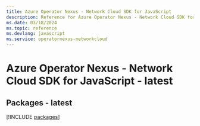 ```yaml
---
title: Azure Operator Nexus - Network Cloud SDK for JavaScript
description: Reference for Azure Operator Nexus - Network Cloud SDK for JavaScript
ms.date: 03/18/2024
ms.topic: reference
ms.devlang: javascript
ms.service: operatornexus-networkcloud
---
```

# Azure Operator Nexus - Network Cloud SDK for JavaScript - latest
## Packages - latest
[!INCLUDE [packages](operator-nexus---network-cloud-index.md)]
